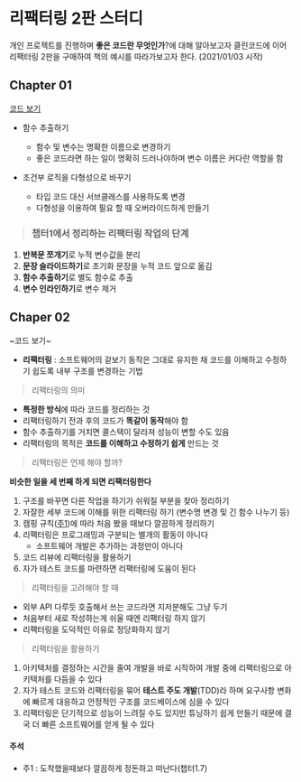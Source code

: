 <!-- Heading -->

# 리팩터링 2판 스터디

<!-- Line -->

개인 프로젝트를 진행하며 **좋은 코드란 무엇인가**?에 대해 알아보고자 클린코드에 이어 리팩터링 2판을 구매하여 책의 예시를 따라가보고자 한다. (2021/01/03 시작)

## Chapter 01
[코드 보기](https://github.com/harrykim14/Refactoring-2nd-Edition/blob/master/Chapter01/01-3.%20logic%20wt%20class.js)
* 함수 추출하기 
    - 함수 및 변수는 명확한 이름으로 변경하기
    - 좋은 코드라면 하는 일이 명확히 드러나야하며 변수 이름은 커다란 역할을 함

* 조건부 로직을 다형성으로 바꾸기
    - 타입 코드 대신 서브클래스를 사용하도록 변경
    - 다형성을 이용하여 필요 할 때 오버라이드하게 만들기

> ### 챕터1에서 정리하는 리팩터링 작업의 단계
1. **반복문 쪼개기**로 누적 변수값을 분리
2. **문장 슬라이드하기**로 초기화 문장을 누적 코드 앞으로 옮김
3. **함수 추출하기**로 별도 함수로 추출
4. **변수 인라인하기**로 변수 제거


## Chaper 02
~코드 보기~
* **리팩터링** : 소프트웨어의 겉보기 동작은 그대로 유지한 채 코드를 이해하고 수정하기 쉽도록 내부 구조를 변경하는 기법

> 리팩터링의 의미
* **특정한 방식**에 따라 코드를 정리하는 것
* 리팩터링하기 전과 후의 코드가 **똑같이 동작**해야 함
* 함수 추출하기를 거치면 콜스택이 달라져 성능이 변할 수도 있음
* 리팩터링의 목적은 **코드를 이해하고 수정하기 쉽게** 만드는 것

> 리팩터링은 언제 해야 할까?

**비슷한 일을 세 번째 하게 되면 리팩터링한다**

1. 구조를 바꾸면 다른 작업을 하기가 쉬워질 부분을 찾아 정리하기
2. 자잘한 세부 코드에 이해를 위한 리팩터링 하기 (변수명 변경 및 긴 함수 나누기 등)
3. 캠핑 규칙([주1](#주석))에 따라 처음 봤을 때보다 깔끔하게 정리하기
4. 리팩터링은 프로그래밍과 구분되는 별개의 활동이 아니다
    * 소프트웨어 개발은 추가하는 과정만이 아니다
5. 코드 리뷰에 리팩터링을 활용하기
6. 자가 테스트 코드를 마련하면 리팩터링에 도움이 된다

> 리팩터링을 고려해야 할 때
* 외부 API 다루듯 호출해서 쓰는 코드라면 지저분해도 그냥 두기
* 처음부터 새로 작성하는게 쉬울 때엔 리팩터링 하지 않기
* 리팩터링을 도덕적인 이유로 정당화하지 않기

> 리팩터링을 활용하기
1. 아키텍처를 결정하는 시간을 줄여 개발을 바로 시작하여 개발 중에 리팩터링으로 아키텍처를 다듬을 수 있다
2. 자가 테스트 코드와 리팩터링을 묶어 **테스트 주도 개발**(TDD)라 하며 요구사항 변화에 빠르게 대응하고 안정적인 구조를 코드베이스에 심을 수 있다
3. 리팩터링은 단기적으로 성능이 느려질 수도 있지만 튜닝하기 쉽게 만들기 때문에 결국 더 빠른 소프트웨어를 얻게 될 수 있다


#### 주석
* 주1 : 도착했을때보다 깔끔하게 정돈하고 떠난다(챕터1.7)
